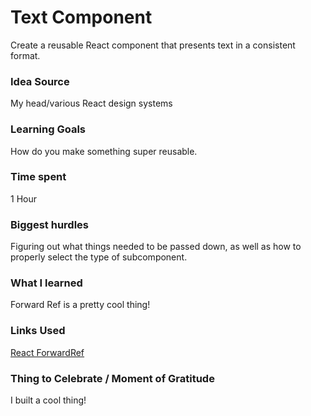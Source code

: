# Text Component

Create a reusable React component that presents text in a consistent format.

### Idea Source

My head/various React design systems

### Learning Goals

How do you make something super reusable.

### Time spent

1 Hour

### Biggest hurdles

Figuring out what things needed to be passed down, as well as how to properly select the type of subcomponent.

### What I learned

Forward Ref is a pretty cool thing!

### Links Used

[React ForwardRef](https://reactjs.org/docs/forwarding-refs.html)

### Thing to Celebrate / Moment of Gratitude

I built a cool thing!
